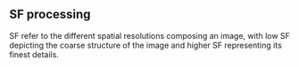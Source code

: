 
## SF processing
SF refer to the different spatial resolutions composing an image, with low SF depicting the coarse structure of the image and higher SF representing its finest details.
